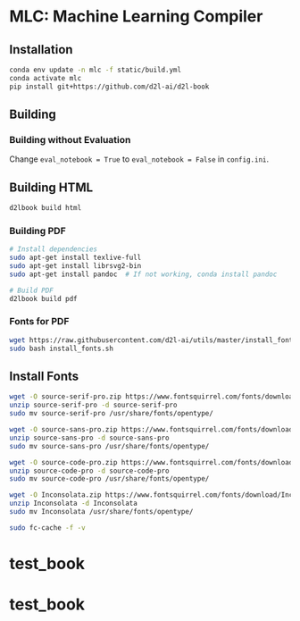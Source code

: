 # MLC: Machine Learning Compiler

## Installation

```bash
conda env update -n mlc -f static/build.yml
conda activate mlc
pip install git+https://github.com/d2l-ai/d2l-book
```

## Building

### Building without Evaluation

Change `eval_notebook = True` to `eval_notebook = False` in `config.ini`.

## Building HTML

```bash
d2lbook build html
```

### Building PDF

```bash
# Install dependencies
sudo apt-get install texlive-full
sudo apt-get install librsvg2-bin
sudo apt-get install pandoc  # If not working, conda install pandoc

# Build PDF
d2lbook build pdf
```

### Fonts for PDF

```bash
wget https://raw.githubusercontent.com/d2l-ai/utils/master/install_fonts.sh
sudo bash install_fonts.sh
```

## Install Fonts

```bash
wget -O source-serif-pro.zip https://www.fontsquirrel.com/fonts/download/source-serif-pro
unzip source-serif-pro -d source-serif-pro
sudo mv source-serif-pro /usr/share/fonts/opentype/

wget -O source-sans-pro.zip https://www.fontsquirrel.com/fonts/download/source-sans-pro
unzip source-sans-pro -d source-sans-pro
sudo mv source-sans-pro /usr/share/fonts/opentype/

wget -O source-code-pro.zip https://www.fontsquirrel.com/fonts/download/source-code-pro
unzip source-code-pro -d source-code-pro
sudo mv source-code-pro /usr/share/fonts/opentype/

wget -O Inconsolata.zip https://www.fontsquirrel.com/fonts/download/Inconsolata
unzip Inconsolata -d Inconsolata
sudo mv Inconsolata /usr/share/fonts/opentype/

sudo fc-cache -f -v
```
# test_book
# test_book
